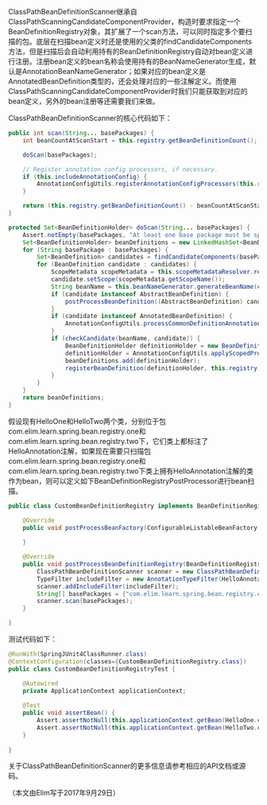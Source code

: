 ClassPathBeanDefinitionScanner继承自ClassPathScanningCandidateComponentProvider，构造时要求指定一个BeanDefinitionRegistry对象，其扩展了一个scan方法，可以同时指定多个要扫描的包。底层在扫描bean定义时还是使用的父类的findCandidateComponents方法，但是扫描后会自动利用持有的BeanDefinitionRegistry自动对bean定义进行注册。注册bean定义的bean名称会使用持有的BeanNameGenerator生成，默认是AnnotationBeanNameGenerator；如果对应的bean定义是AnnotatedBeanDefinition类型的，还会处理对应的一些注解定义。而使用ClassPathScanningCandidateComponentProvider时我们只能获取到对应的bean定义，另外的bean注册等还需要我们来做。    

ClassPathBeanDefinitionScanner的核心代码如下：
```java
public int scan(String... basePackages) {
	int beanCountAtScanStart = this.registry.getBeanDefinitionCount();

	doScan(basePackages);

	// Register annotation config processors, if necessary.
	if (this.includeAnnotationConfig) {
		AnnotationConfigUtils.registerAnnotationConfigProcessors(this.registry);
	}

	return (this.registry.getBeanDefinitionCount() - beanCountAtScanStart);
}

protected Set<BeanDefinitionHolder> doScan(String... basePackages) {
	Assert.notEmpty(basePackages, "At least one base package must be specified");
	Set<BeanDefinitionHolder> beanDefinitions = new LinkedHashSet<BeanDefinitionHolder>();
	for (String basePackage : basePackages) {
		Set<BeanDefinition> candidates = findCandidateComponents(basePackage);
		for (BeanDefinition candidate : candidates) {
			ScopeMetadata scopeMetadata = this.scopeMetadataResolver.resolveScopeMetadata(candidate);
			candidate.setScope(scopeMetadata.getScopeName());
			String beanName = this.beanNameGenerator.generateBeanName(candidate, this.registry);
			if (candidate instanceof AbstractBeanDefinition) {
				postProcessBeanDefinition((AbstractBeanDefinition) candidate, beanName);
			}
			if (candidate instanceof AnnotatedBeanDefinition) {
				AnnotationConfigUtils.processCommonDefinitionAnnotations((AnnotatedBeanDefinition) candidate);
			}
			if (checkCandidate(beanName, candidate)) {
				BeanDefinitionHolder definitionHolder = new BeanDefinitionHolder(candidate, beanName);
				definitionHolder = AnnotationConfigUtils.applyScopedProxyMode(scopeMetadata, definitionHolder, this.registry);
				beanDefinitions.add(definitionHolder);
				registerBeanDefinition(definitionHolder, this.registry);
			}
		}
	}
	return beanDefinitions;
}
```

假设现有HelloOne和HelloTwo两个类，分别位于包com.elim.learn.spring.bean.registry.one和com.elim.learn.spring.bean.registry.two下，它们类上都标注了HelloAnnotation注解，如果现在需要只扫描包com.elim.learn.spring.bean.registry.one和com.elim.learn.spring.bean.registry.two下类上拥有HelloAnnotation注解的类作为bean，则可以定义如下BeanDefinitionRegistryPostProcessor进行bean扫描。
```java
public class CustomBeanDefinitionRegistry implements BeanDefinitionRegistryPostProcessor {

	@Override
	public void postProcessBeanFactory(ConfigurableListableBeanFactory beanFactory) throws BeansException {
		
	}

	@Override
	public void postProcessBeanDefinitionRegistry(BeanDefinitionRegistry registry) throws BeansException {
		ClassPathBeanDefinitionScanner scanner = new ClassPathBeanDefinitionScanner(registry);
		TypeFilter includeFilter = new AnnotationTypeFilter(HelloAnnotation.class);
		scanner.addIncludeFilter(includeFilter);
		String[] basePackages = {"com.elim.learn.spring.bean.registry.one", "com.elim.learn.spring.bean.registry.two"};
		scanner.scan(basePackages);
	}

}
```

测试代码如下：
```java
@RunWith(SpringJUnit4ClassRunner.class)
@ContextConfiguration(classes={CustomBeanDefinitionRegistry.class})
public class CustomBeanDefinitionRegistryTest {

	@Autowired
	private ApplicationContext applicationContext;
	
	@Test
	public void assertBean() {
		Assert.assertNotNull(this.applicationContext.getBean(HelloOne.class));
		Assert.assertNotNull(this.applicationContext.getBean(HelloTwo.class));
	}
	
}
```

关于ClassPathBeanDefinitionScanner的更多信息请参考相应的API文档或源码。    

（本文由Elim写于2017年9月29日）
